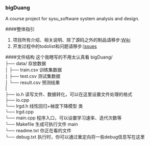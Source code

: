 ### bigDuang
A course project for sysu_software system analysis and design. 


####整体指引
1. 项目所有介绍、相关说明、除了源码之外的制品请移步:[Wiki](https://github.com/1900zyh/bigDuang/wiki/%E4%B8%BB%E9%A1%B5)
2. 开发过程中的todolist和问题请移步:[Issues](https://github.com/1900zyh/bigDuang/issues)


####文件结构
这个我瞎写的不用太认真看
bigDuang/                      
├── data/     存放数据               
│     ├── train.csv        训练集数据          
│     ├── test.csv         测试集数据           
│     └── result.csv       预测结果                  
|              
├── io.h                   读写文件、数据转化，可以在这里设置文件处理的格式        
├── io.cpp            
└── lrgd.h                 线性回归+梯度下降模型 类          
└── lrgd.cpp                                      
└── main.cpp               程序入口，可以设置学习速率、迭代次数等       
└── Makefile               生成可执行文件  main           
└── readme.txt             你正在看的文件         
└── debug.txt              执行时，你可以通过重定向将一些debug信息写在这里   
